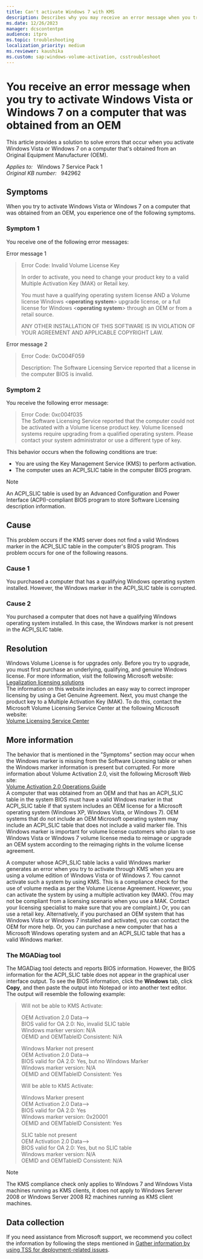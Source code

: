 ```yaml
---
title: Can't activate Windows 7 with KMS
description: Describes why you may receive an error message when you try to activate Windows Vista or Windows 7 on a computer by using the Key Management Service (KMS).
ms.date: 12/26/2023
manager: dcscontentpm
audience: itpro
ms.topic: troubleshooting
localization_priority: medium
ms.reviewer: kaushika
ms.custom: sap:windows-volume-activation, csstroubleshoot
---
```

# You receive an error message when you try to activate Windows Vista or Windows 7 on a computer that was obtained from an OEM

This article provides a solution to solve errors that occur when you activate Windows Vista or Windows 7 on a computer that's obtained from an Original Equipment Manufacturer (OEM).

_Applies to:_ &nbsp; Windows 7 Service Pack 1  
_Original KB number:_ &nbsp; 942962

## Symptoms

When you try to activate Windows Vista or Windows 7 on a computer that was obtained from an OEM, you experience one of the following symptoms.

### Symptom 1

You receive one of the following error messages:

Error message 1  
> Error Code: Invalid Volume License Key
>
> In order to activate, you need to change your product key to a valid Multiple Activation Key (MAK) or Retail key.
>
> You must have a qualifying operating system license AND a Volume license Windows <**operating system**> upgrade license, or a full license for Windows <**operating system**> through an OEM or from a retail source.
>
> ANY OTHER INSTALLATION OF THIS SOFTWARE IS IN VIOLATION OF YOUR AGREEMENT AND APPLICABLE COPYRIGHT LAW.  

Error message 2  
> Error Code: 0xC004F059
>
> Description: The Software Licensing Service reported that a license in the computer BIOS is invalid.

### Symptom 2

You receive the following error message:  
> Error Code: 0xc004f035  
The Software Licensing Service reported that the computer could not be activated with a Volume license product key. Volume licensed systems require upgrading from a qualified operating system. Please contact your system administrator or use a different type of key.  

This behavior occurs when the following conditions are true:  

- You are using the Key Management Service (KMS) to perform activation.
- The computer uses an ACPI_SLIC table in the computer BIOS program.  

> [!NOTE]
> An ACPI_SLIC table is used by an Advanced Configuration and Power Interface (ACPI)-compliant BIOS program to store Software Licensing description information.

## Cause

This problem occurs if the KMS server does not find a valid Windows marker in the ACPI_SLIC table in the computer's BIOS program. This problem occurs for one of the following reasons.

### Cause 1

You purchased a computer that has a qualifying Windows operating system installed. However, the Windows marker in the ACPI_SLIC table is corrupted.

### Cause 2

You purchased a computer that does not have a qualifying Windows operating system installed. In this case, the Windows marker is not present in the ACPI_SLIC table.

## Resolution

Windows Volume License is for upgrades only. Before you try to upgrade, you must first purchase an underlying, qualifying, and genuine Windows license. For more information, visit the following Microsoft website:  
[Legalization licensing solutions](https://devicepartner.microsoft.com/communications/comm-legalization-licensing-solutions)  
The information on this website includes an easy way to correct improper licensing by using a Get Genuine Agreement. Next, you must change the product key to a Multiple Activation Key (MAK). To do this, contact the Microsoft Volume Licensing Service Center at the following Microsoft website:  
[Volume Licensing Service Center](https://www.microsoft.com/licensing/servicecenter/)  

## More information

The behavior that is mentioned in the "Symptoms" section may occur when the Windows marker is missing from the Software Licensing table or when the Windows marker information is present but corrupted. For more information about Volume Activation 2.0, visit the following Microsoft Web site:  
[Volume Activation 2.0 Operations Guide](https://technet.microsoft.com/library/cc303695.aspx)  
A computer that was obtained from an OEM and that has an ACPI_SLIC table in the system BIOS must have a valid Windows marker in that ACPI_SLIC table if that system includes an OEM license for a Microsoft operating system (Windows XP, Windows Vista, or Windows 7). OEM systems that do not include an OEM Microsoft operating system may include an ACPI_SLIC table that does not include a valid marker file. This Windows marker is important for volume license customers who plan to use Windows Vista or Windows 7 volume license media to reimage or upgrade an OEM system according to the reimaging rights in the volume license agreement.

A computer whose ACPI_SLIC table lacks a valid Windows marker generates an error when you try to activate through KMS when you are using a volume edition of Windows Vista or of Windows 7. You cannot activate such a system by using KMS. This is a compliance check for the use of volume media as per the Volume License Agreement. However, you can activate the system by using a multiple activation key (MAK). (You may not be compliant from a licensing scenario when you use a MAK. Contact your licensing specialist to make sure that you are complaint.) Or, you can use a retail key. Alternatively, if you purchased an OEM system that has Windows Vista or Windows 7 installed and activated, you can contact the OEM for more help. Or, you can purchase a new computer that has a Microsoft Windows operating system and an ACPI_SLIC table that has a valid Windows marker.

### The MGADiag tool

The MGADiag tool detects and reports BIOS information. However, the BIOS information for the ACPI_SLIC table does not appear in the graphical user interface output. To see the BIOS information, click the **Windows** tab, click **Copy**, and then paste the output into Notepad or into another text editor. The output will resemble the following example:

> Will not be able to KMS Activate:
>
> OEM Activation 2.0 Data-->  
BIOS valid for OA 2.0: No, invalid SLIC table  
Windows marker version: N/A  
OEMID and OEMTableID Consistent: N/A  
>
> Windows Marker not present  
OEM Activation 2.0 Data-->  
BIOS valid for OA 2.0: Yes, but no Windows Marker  
Windows marker version: N/A  
OEMID and OEMTableID Consistent: Yes  
>
> Will be able to KMS Activate:  
>
> Windows Marker present  
OEM Activation 2.0 Data-->  
BIOS valid for OA 2.0: Yes  
Windows marker version: 0x20001  
OEMID and OEMTableID Consistent: Yes  
>
> SLIC table not present  
OEM Activation 2.0 Data-->  
BIOS valid for OA 2.0: Yes, but no SLIC table  
Windows marker version: N/A  
OEMID and OEMTableID Consistent: N/A  

> [!NOTE]
> The KMS compliance check only applies to Windows 7 and Windows Vista machines running as KMS clients, it does not apply to Windows Server 2008 or Windows Server 2008 R2 machines running as KMS client machines.

## Data collection

If you need assistance from Microsoft support, we recommend you collect the information by following the steps mentioned in [Gather information by using TSS for deployment-related issues](../windows-troubleshooters/gather-information-using-tss-deployment.md).
